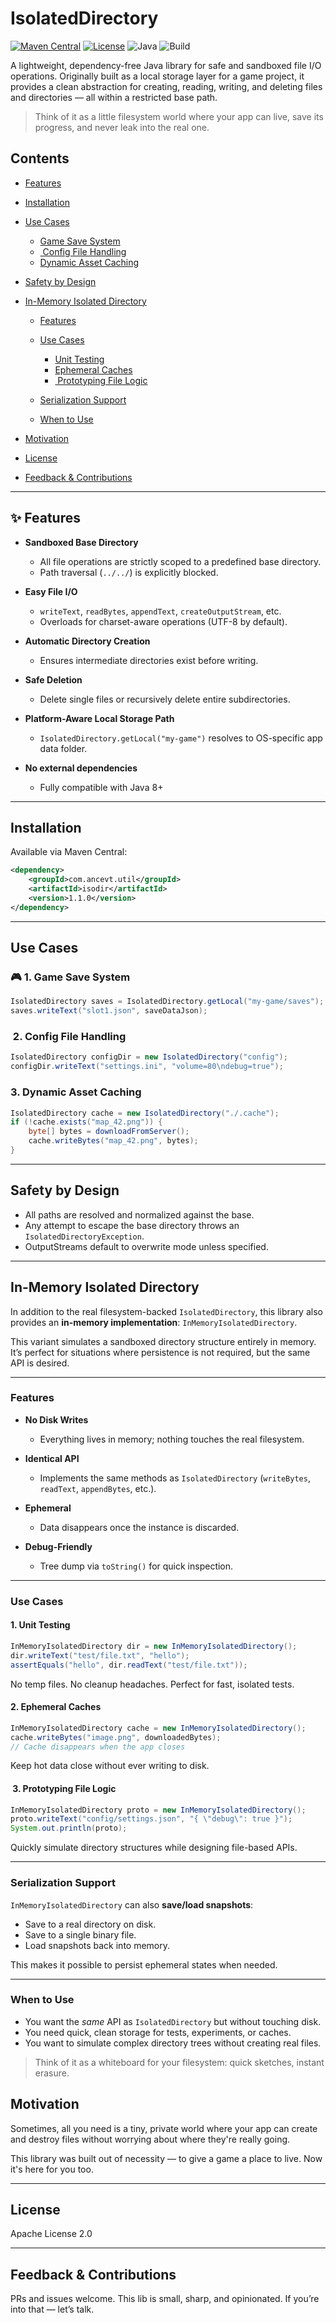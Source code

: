 # IsolatedDirectory

[![Maven Central](https://img.shields.io/maven-central/v/com.ancevt.util/isodir.svg?label=Maven%20Central)](https://central.sonatype.com/artifact/com.ancevt.util/isodir)
[![License](https://img.shields.io/badge/License-Apache%202.0-blue.svg)](https://opensource.org/licenses/Apache-2.0)
![Java](https://img.shields.io/badge/Java-8%2B-brightgreen)
![Build](https://img.shields.io/badge/build-passing-success)

A lightweight, dependency-free Java library for safe and sandboxed file I/O operations.
Originally built as a local storage layer for a game project, it provides a clean abstraction for creating, reading, writing, and deleting files and directories — all within a restricted base path.

> Think of it as a little filesystem world where your app can live, save its progress, and never leak into the real one.

## Contents

* [ Features](#-features)
* [ Installation](#-installation)
* [ Use Cases](#-use-cases)

  * [ Game Save System](#-1-game-save-system)
  * [️ Config File Handling](#-2-config-file-handling)
  * [ Dynamic Asset Caching](#-3-dynamic-asset-caching)
* [ Safety by Design](#-safety-by-design)
* [ In-Memory Isolated Directory](#-in-memory-isolated-directory)

  * [ Features](#-features-1)
  * [ Use Cases](#-use-cases-1)

    * [ Unit Testing](#-1-unit-testing)
    * [ Ephemeral Caches](#-2-ephemeral-caches)
    * [️ Prototyping File Logic](#-3-prototyping-file-logic)
  * [ Serialization Support](#-serialization-support)
  * [ When to Use](#-when-to-use)
* [ Motivation](#-motivation)
* [ License](#-license)
* [ Feedback & Contributions](#-feedback--contributions)


---

## ✨ Features

* **Sandboxed Base Directory**

    * All file operations are strictly scoped to a predefined base directory.
    * Path traversal (`../../`) is explicitly blocked.

* **Easy File I/O**

    * `writeText`, `readBytes`, `appendText`, `createOutputStream`, etc.
    * Overloads for charset-aware operations (UTF-8 by default).

* **Automatic Directory Creation**

    * Ensures intermediate directories exist before writing.

* **Safe Deletion**

    * Delete single files or recursively delete entire subdirectories.

* **Platform-Aware Local Storage Path**

    * `IsolatedDirectory.getLocal("my-game")` resolves to OS-specific app data folder.

* **No external dependencies**

    * Fully compatible with Java 8+

---

##  Installation

Available via Maven Central:

```xml
<dependency>
    <groupId>com.ancevt.util</groupId>
    <artifactId>isodir</artifactId>
    <version>1.1.0</version>
</dependency>
```

---

##  Use Cases

### 🎮 1. Game Save System

```java
IsolatedDirectory saves = IsolatedDirectory.getLocal("my-game/saves");
saves.writeText("slot1.json", saveDataJson);
```

### ️ 2. Config File Handling

```java
IsolatedDirectory configDir = new IsolatedDirectory("config");
configDir.writeText("settings.ini", "volume=80\ndebug=true");
```

###  3. Dynamic Asset Caching

```java
IsolatedDirectory cache = new IsolatedDirectory("./.cache");
if (!cache.exists("map_42.png")) {
    byte[] bytes = downloadFromServer();
    cache.writeBytes("map_42.png", bytes);
}
```
---

##  Safety by Design

* All paths are resolved and normalized against the base.
* Any attempt to escape the base directory throws an `IsolatedDirectoryException`.
* OutputStreams default to overwrite mode unless specified.

---

##  In-Memory Isolated Directory

In addition to the real filesystem-backed `IsolatedDirectory`, this library also provides an **in-memory implementation**: `InMemoryIsolatedDirectory`.

This variant simulates a sandboxed directory structure entirely in memory. It’s perfect for situations where persistence is not required, but the same API is desired.

---

###  Features

* **No Disk Writes**

  * Everything lives in memory; nothing touches the real filesystem.
* **Identical API**

  * Implements the same methods as `IsolatedDirectory` (`writeBytes`, `readText`, `appendBytes`, etc.).
* **Ephemeral**

  * Data disappears once the instance is discarded.
* **Debug-Friendly**

  * Tree dump via `toString()` for quick inspection.

---

###  Use Cases

####  1. Unit Testing

```java
InMemoryIsolatedDirectory dir = new InMemoryIsolatedDirectory();
dir.writeText("test/file.txt", "hello");
assertEquals("hello", dir.readText("test/file.txt"));
```

No temp files. No cleanup headaches. Perfect for fast, isolated tests.

####  2. Ephemeral Caches

```java
InMemoryIsolatedDirectory cache = new InMemoryIsolatedDirectory();
cache.writeBytes("image.png", downloadedBytes);
// Cache disappears when the app closes
```

Keep hot data close without ever writing to disk.

#### ️ 3. Prototyping File Logic

```java
InMemoryIsolatedDirectory proto = new InMemoryIsolatedDirectory();
proto.writeText("config/settings.json", "{ \"debug\": true }");
System.out.println(proto);
```

Quickly simulate directory structures while designing file-based APIs.

---

###  Serialization Support

`InMemoryIsolatedDirectory` can also **save/load snapshots**:

* Save to a real directory on disk.
* Save to a single binary file.
* Load snapshots back into memory.

This makes it possible to persist ephemeral states when needed.

---

###  When to Use

* You want the *same* API as `IsolatedDirectory` but without touching disk.
* You need quick, clean storage for tests, experiments, or caches.
* You want to simulate complex directory trees without creating real files.

> Think of it as a whiteboard for your filesystem: quick sketches, instant erasure.


## Motivation

Sometimes, all you need is a tiny, private world where your app can create and destroy files without worrying about where they're really going.

This library was built out of necessity — to give a game a place to live. Now it's here for you too.

---

##  License

Apache License 2.0

---

##  Feedback & Contributions

PRs and issues welcome. This lib is small, sharp, and opinionated. If you’re into that — let’s talk.
